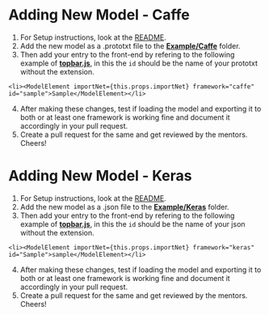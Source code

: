 <h1>Adding New Model - Caffe</h1>

1. For Setup instructions, look at the [README](https://github.com/Cloud-CV/Fabrik/blob/master/README.md).
2. Add the new model as a .prototxt file to the <b>[Example/Caffe](https://github.com/Cloud-CV/Fabrik/tree/master/example/caffe)</b> folder.
3. Then add your entry to the front-end by refering to the following example of <b>[topbar.js](https://github.com/Cloud-CV/Fabrik/blob/master/ide/static/js/topBar.js)</b>, in this the ```id``` should be the name of your prototxt without the extension.
```
<li><ModelElement importNet={this.props.importNet} framework="caffe" id="sample">Sample</ModelElement></li>

```
4. After making these changes, test if loading the model and exporting it to both or at least one framework is working fine and document it accordingly in your pull request.
5. Create a pull request for the same and get reviewed by the mentors.
Cheers!

<h1>Adding New Model - Keras </h1>

1. For Setup instructions, look at the [README](https://github.com/Cloud-CV/Fabrik/blob/master/README.md).
2. Add the new model as a .json file to the <b>[Example/Keras](https://github.com/Cloud-CV/Fabrik/tree/master/example/keras)</b> folder.
3. Then add your entry to the front-end by refering to the following example of <b>[topbar.js](https://github.com/Cloud-CV/Fabrik/blob/master/ide/static/js/topBar.js)</b>, in this the ```id``` should be the name of your json without the extension.
```
<li><ModelElement importNet={this.props.importNet} framework="keras" id="Sample">sample</ModelElement></li> 
```
4. After making these changes, test if loading the model and exporting it to both or at least one framework is working fine and document it accordingly in your pull request.
5. Create a pull request for the same and get reviewed by the mentors.
Cheers!

